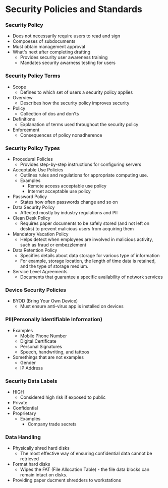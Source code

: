 # Security Policies and Standards
### Security Policy
* Does not necessarily require users to read and sign
* Compoeses of subdocuments
* Must obtain management approval
* What's next after completing drafting
  * Provides security user awareness training
  * Mandates security awarness testing for users

### Security Policy Terms
* Scope
  * Defines to which set of users a security policy applies
* Overview
  * Describes how the security policy improves security
* Policy
  * Collection of dos and don'ts
* Definitions
  * Explanation of terms used throughout the security policy
* Enforcement
  * Consequences of policy nonadherence
  
### Security Policy Types
* Procedural Policies
  * Provides step-by-step instructions for configuring servers
* Acceptable Use Policies
  * Outlines rules and regulations for appropriate computing use.
  * Examples
    * Remote access acceptable use policy
    * Internet acceptable use policy
* Password Policy
  * States how often passwords change and so on
* Data Security Policy
  * Affected mostly by industry regulations and PII
* Clean Desk Policy
  * Requires paper documents to be safely stored (and not left on desks) to prevent malicious users from acquiring them
* Mandatory Vacation Policy
  * Helps detect when employees are involved in malicious activity, such as fraud or embezzlement
* Data Retention Policy
  * Specifies details about data storage for various type of information
  * For example, storage location, the length of time data is retained, and the type of storage medium.
* Service Level Agreements
  * Documents that guarantee a specific availability of network services
  
### Device Security Policies
* BYOD (Bring Your Own Device)
  * Must ensure anti-virus app is installed on devices
  
### PII(Personally Identifiable Information)
* Examples
  * Mobile Phone Number
  * Digital Certificate
  * Personal Signatures
  * Speech, handwriting, and tattoos
* Somethings that are not examples
  * Gender
  * IP Address
  
### Security Data Labels
* HIGH
  * Considered high risk if exposed to public
* Private
* Confidential
* Proprietary
  * Examples
    * Company trade secrets
  
### Data Handling
* Physically shred hard disks
  * The most effective way of ensuring confidential data cannot be retrieved
* Format hard disks
  * Wipes the FAT (File Allocation Table) - the file data blocks can remain intact on disks.
* Providing paper ducment shredders to workstations

